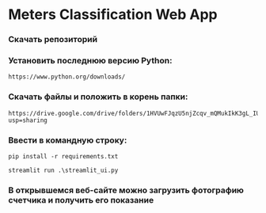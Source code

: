 # Meters Classification Web App

### Скачать репозиторий

### Установить последнюю версию Python:
```
https://www.python.org/downloads/
```

### Скачать файлы и положить в корень папки:
```
https://drive.google.com/drive/folders/1HVUwFJqzU5njZcqv_mQMukIkK3gL_IUM?usp=sharing
```

### Ввести в командную строку:
```
pip install -r requirements.txt
```
```
streamlit run .\streamlit_ui.py
```

### В открывшемся веб-сайте можно загрузить фотографию счетчика и получить его показание 
